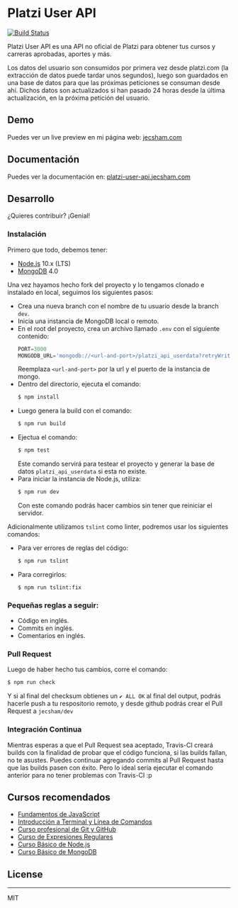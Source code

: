 # Platzi User API

[![Build Status](https://travis-ci.com/jecsham/platzi-user-api.svg?branch=master)](https://travis-ci.com/jecsham/platzi-user-api)

Platzi User API es una API no oficial de Platzi para obtener tus cursos y carreras aprobadas, aportes y más.

Los datos del usuario son consumidos por primera vez desde platzi.com (la extracción de datos puede tardar unos segundos), luego son guardados en una base de datos para que las próximas peticiones se consuman desde ahí. Dichos datos son actualizados si han pasado 24 horas desde la última actualización, en la próxima petición del usuario.

## Demo

Puedes ver un live preview en mi página web: [jecsham.com](https://jecsham.com/)

## Documentación

Puedes ver la documentación en: [platzi-user-api.jecsham.com](https://platzi-user-api.jecsham.com/)

## Desarrollo

¿Quieres contribuir? ¡Genial!

### Instalación
Primero que todo, debemos tener:
* [Node.js](https://nodejs.org/es/download/) 10.x (LTS)
* [MongoDB](https://www.mongodb.com/download-center/community) 4.0

Una vez hayamos hecho fork del proyecto y lo tengamos clonado e instalado en local, seguimos los siguientes pasos:
* Crea una nueva branch con el nombre de tu usuario desde la branch ```dev```.
* Inicia una instancia de MongoDB local o remoto.
* En el root del proyecto, crea un archivo llamado ```.env``` con el siguiente contenido:
    ```js
    PORT=3000
    MONGODB_URL='mongodb://<url-and-port>/platzi_api_userdata?retryWrites=true'
    ```
    Reemplaza ```<url-and-port>``` por la url y el puerto de la instancia de mongo.
* Dentro del directorio, ejecuta el comando:
    ```sh
    $ npm install
    ```
* Luego genera la build con el comando:
    ```sh
    $ npm run build
    ```
* Ejectua el comando: 
    ```sh
    $ npm test
    ``` 
    Este comando servirá para testear el proyecto y generar la base de datos ```platzi_api_userdata``` si esta no existe.
* Para iniciar la instancia de Node.js, utiliza: 
    ```sh
    $ npm run dev
    ```
    Con este comando podrás hacer cambios sin tener que reiniciar el servidor.

Adicionalmente utilizamos ```tslint``` como linter, podremos usar los siguientes comandos:
* Para ver errores de reglas del código:
    ```sh
    $ npm run tslint
    ```
* Para corregirlos:
    ```
    $ npm run tslint:fix
    ```
### Pequeñas reglas a seguir:
* Código en inglés.
* Commits en inglés.
* Comentarios en inglés.

### Pull Request
Luego de haber hecho tus cambios, corre el comando:

```sh
$ npm run check
```
Y si al final del checksum obtienes un ```✔ ALL OK``` al final del output, podrás hacerle push a tu respositorio remoto, y desde github podrás crear el Pull Request a ```jecsham/dev```

### Integración Continua
Mientras esperas a que el Pull Request sea aceptado, Travis-CI creará builds con la finalidad de probar que el código funciona, si las builds fallan, no te asustes. Puedes continuar agregando commits al Pull Request hasta que las builds pasen con éxito. Pero lo ideal sería ejecutar el comando anterior para no tener problemas con Travis-CI :p

## Cursos recomendados
* [Fundamentos de JavaScript](https://platzi.com/clases/fundamentos-javascript/)
* [Introducción a Terminal y Línea de Comandos](https://platzi.com/clases/terminal/)
* [Curso profesional de Git y GitHub](https://platzi.com/clases/git-github/)
* [Curso de Expresiones Regulares](https://platzi.com/clases/expresiones-regulares/)
* [Curso Básico de Node.js](https://platzi.com/clases/basico-nodejs/)
* [Curso Básico de MongoDB](https://platzi.com/clases/mongodb/)

## License
---

MIT
